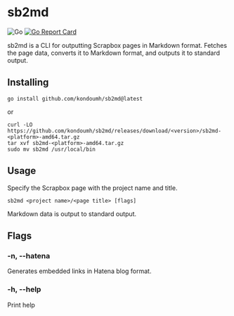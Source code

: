 # sb2md

![Go](https://github.com/kondoumh/sb2md/workflows/Go/badge.svg)
[![Go Report Card](https://goreportcard.com/badge/github.com/kondoumh/sb2md)](https://goreportcard.com/report/github.com/kondoumh/sb2md)

sb2md is a CLI for outputting Scrapbox pages in Markdown format.
Fetches the page data, converts it to Markdown format, and outputs it to standard output.

## Installing

```
go install github.com/kondoumh/sb2md@latest
```

or 

```
curl -LO https://github.com/kondoumh/sb2md/releases/download/<version>/sb2md-<platform>-amd64.tar.gz
tar xvf sb2md-<platform>-amd64.tar.gz
sudo mv sb2md /usr/local/bin
```

## Usage

Specify the Scrapbox page with the project name and title.

```
sb2md <project name>/<page title> [flags]
```

Markdown data is output to standard output.

## Flags

### -n, --hatena
Generates embedded links in Hatena blog format.

### -h, --help
Print help
